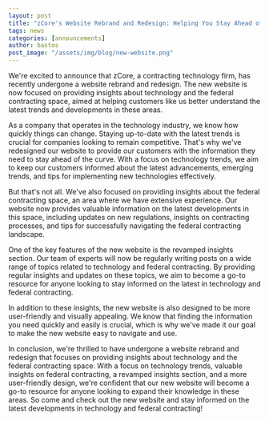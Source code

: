 ```yaml
---
layout: post
title: "zCore's Website Rebrand and Redesign: Helping You Stay Ahead of the Curve in Technology and Federal Contracting"
tags: news
categories: [announcements]
author: bastos
post_image: "/assets/img/blog/new-website.png"
---
```


We're excited to announce that zCore, a contracting technology firm, has recently undergone a website rebrand and redesign. The new website is now focused on providing insights about technology and the federal contracting space, aimed at helping customers like us better understand the latest trends and developments in these areas.

As a company that operates in the technology industry, we know how quickly things can change. Staying up-to-date with the latest trends is crucial for companies looking to remain competitive. That's why we've redesigned our website to provide our customers with the information they need to stay ahead of the curve. With a focus on technology trends, we aim to keep our customers informed about the latest advancements, emerging trends, and tips for implementing new technologies effectively.

But that's not all. We've also focused on providing insights about the federal contracting space, an area where we have extensive experience. Our website now provides valuable information on the latest developments in this space, including updates on new regulations, insights on contracting processes, and tips for successfully navigating the federal contracting landscape.

One of the key features of the new website is the revamped insights section. Our team of experts will now be regularly writing posts on a wide range of topics related to technology and federal contracting. By providing regular insights and updates on these topics, we aim to become a go-to resource for anyone looking to stay informed on the latest in technology and federal contracting.

In addition to these insights, the new website is also designed to be more user-friendly and visually appealing. We know that finding the information you need quickly and easily is crucial, which is why we've made it our goal to make the new website easy to navigate and use.

In conclusion, we're thrilled to have undergone a website rebrand and redesign that focuses on providing insights about technology and the federal contracting space. With a focus on technology trends, valuable insights on federal contracting, a revamped insights section, and a more user-friendly design, we're confident that our new website will become a go-to resource for anyone looking to expand their knowledge in these areas. So come and check out the new website and stay informed on the latest developments in technology and federal contracting!